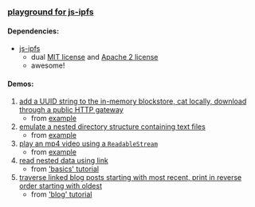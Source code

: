 ### [playground for js-ipfs](https://github.com/warren-bank/playground-js-ipfs)

#### Dependencies:

* [js-ipfs](https://github.com/ipfs/js-ipfs)
  - dual [MIT license](https://github.com/ipfs/js-ipfs/blob/master/LICENSE-MIT) and [Apache 2 license](https://github.com/ipfs/js-ipfs/blob/master/LICENSE-APACHE)
  - awesome!

#### Demos:

1. [add a UUID string to the in-memory blockstore, cat locally, download through a public HTTP gateway](https://warren-bank.github.io/playground-js-ipfs/demos/01-add-cat/1.%20uuid.html)
   - from [example](https://github.com/ipfs/js-ipfs/tree/master/examples/browser-script-tag)
2. [emulate a nested directory structure containing text files](https://warren-bank.github.io/playground-js-ipfs/demos/01-add-cat/2.%20wrap-with-directory.html)
   - from [example](https://proto.school/#/regular-files-api/05)
3. [play an mp4 video using a `ReadableStream`](https://warren-bank.github.io/playground-js-ipfs/demos/02-videostream/1.%20mp4.html)
   - from [example](https://github.com/ipfs/js-ipfs/tree/master/examples/browser-readablestream)
4. [read nested data using link](https://warren-bank.github.io/playground-js-ipfs/demos/03-dag/1.%20basics.html)
   - from ['basics' tutorial](https://proto.school/#/basics/03)
5. [traverse linked blog posts starting with most recent, print in reverse order starting with oldest](https://warren-bank.github.io/playground-js-ipfs/demos/03-dag/2.%20blog.html)
   - from ['blog' tutorial](https://proto.school/#/blog/07)
